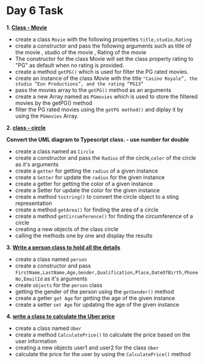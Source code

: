 # Day 6 Task

**1. [Class - Movie]()**

+ create a class `Movie`  with the following properties `title,studio,Rating`
+ create a constructor and pass the following arguments such as title of the movie , studio of the movie , Rating of the movie
+ The constructor for the class Movie will set the class property rating to "PG" as default when no rating is provided.
+ create a method `getPG()` which is used for filter the PG rated movies.
+ create an instance of the class Movie with the title `"Casino Royale”, the studio “Eon Productions”, and the rating “PG­13”`
+ pass the movies array to the `getPG()` method as an arguments
+ create a new Array named as `PGmovies` which is used to store the filtered movies by the getPG() method
+ filter the PG rated movies using the `getPG method()` and diplay it  by using the `PGmovies` Array.

**2. [class - circle]()**

**Convert the UML diagram to Typescript class. - use number for double**

+ create a class named as `Circle`
+ create a constructor and pass  the `Radius` of the circle,`color` of the circle as it's arguments
+ create a `getter` for getting the `radius` of a given instance
+ create a `Setter` for  update the `radius` for the given instance
+ create a getter for getting the color of a given instance
+ create a Setter for  update the color for the given instance
+ create a  method `tostring()` to convert the circle object  to a sting representation
+ create a method `getArea()` for finding the area of a circle
+ create a method `getCircumference()` for finding the circumference of a circle
+ creating a new objects of the  class circle
+ calling the methods one by one and display the results

**3. [Write a person class to hold all the details]()**

+ create a class named `person`
+ create a constructor and pass  `FirstName,LastName,Age,Gender,Qualification,Place,DateOfBirth,PhoneNo,EmailId` as it's arguments
+ create `objects` for the `person` class
+ getting the gender of the person using the `getGender()` method
+ create a getter `get Age` for getting the age of the given instance
+ create a setter `set Age` for updating the age of the given instance

**4. [write a class to calculate the Uber price]()**

+ create a class named `Uber`
+ create a method `CalculatePrice()` to calculate the price based on the user information
+ creating a new objects user1 and user2 for the  class `Uber`
+ calculate the price for the user by using the `CalculatePrice()` method



